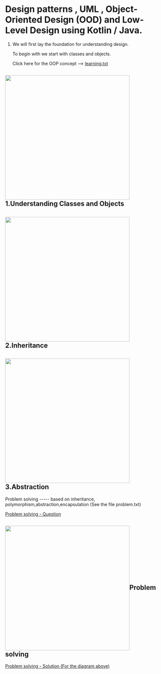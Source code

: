# Design patterns , UML , Object-Oriented Design (OOD) and Low-Level Design using Kotlin / Java.

1) We will first lay the foundation for understanding design.

   To begin with we start with classes and objects.

    Click here for the OOP concept --> [learning.txt](https://github.com/hegde10122/JAVA_KOTLIN_DESIGN/blob/master/oops/1_concepts.txt "Basics")

<h2><img align="center" height="400" widht="400" src="https://github.com/hegde10122/JAVA_KOTLIN_DESIGN/blob/master/oops/class_objects.png">1.Understanding Classes and Objects</h2>

<h2><img align="center" height="400" widht="400" src="https://github.com/hegde10122/JAVA_KOTLIN_DESIGN/blob/master/oops/inheritance.png">2.Inheritance</h2>

<h2><img align="center" height="400" widht="400" src="https://github.com/hegde10122/JAVA_KOTLIN_DESIGN/blob/master/oops/abstraction.svg">3.Abstraction</h2>

Problem solving ----- based on inheritance, polymorphism,abstraction,encapsulation (See the file problem.txt)

[Problem solving - Question](https://github.com/hegde10122/JAVA_KOTLIN_DESIGN/blob/master/oops/problem.txt "Problem Solving")

<h2><img align="center" height="400" widht="400" src="https://github.com/hegde10122/JAVA_KOTLIN_DESIGN/blob/master/oops/problem.svg">Problem solving</h2>

[Problem solving - Solution (For the diagram above)](https://github.com/hegde10122/JAVA_KOTLIN_DESIGN/blob/master/oops/solution.txt "Solution")

